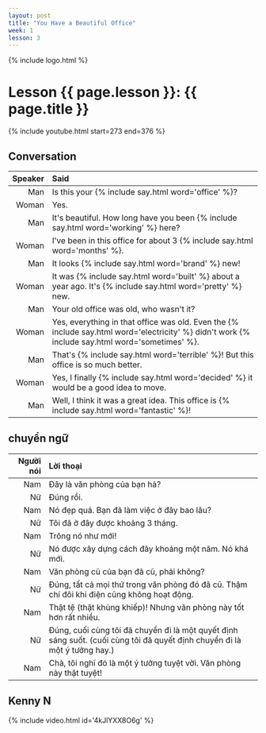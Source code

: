 ```yaml
---
layout: post
title: "You Have a Beautiful Office"
week: 1
lesson: 3
---
```


{% include logo.html %}

# Lesson {{ page.lesson }}: {{ page.title }}

{% include youtube.html start=273 end=376 %}

## Conversation

Speaker | Said
---: | :---
Man | Is this your {% include say.html word='office' %}?
Woman | Yes.
Man | It's beautiful. How long have you been {% include say.html word='working' %} here?
Woman | I've been in this office for about 3 {% include say.html word='months' %}.
Man | It looks {% include say.html word='brand' %} new!
Woman | It was {% include say.html word='built' %} about a year ago. It's {% include say.html word='pretty' %} new.
Man | Your old office was old, who wasn't it?
Woman | Yes, everything in that office was old. Even the {% include say.html word='electricity' %} didn't work {% include say.html word='sometimes' %}.
Man | That's {% include say.html word='terrible' %}! But this office is so much better.
Woman | Yes, I finally {% include say.html word='decided' %} it would be a good idea to move.
Man | Well, I think it was a great idea. This office is {% include say.html word='fantastic' %}!

## chuyển ngữ

Người nói | Lời thoại
---: | :---
Nam | Đây là văn phòng của bạn hả?
Nữ | Đúng rồi.
Nam | Nó đẹp quá. Bạn đã làm việc ở đây bao lâu?
Nữ | Tôi đã ở đây được khoảng 3 tháng.
Nam | Trông nó như mới!
Nữ | Nó được xây dựng cách đây khoảng một năm. Nó khá mới.
Nam | Văn phòng cũ của bạn đã cũ, phải không?
Nữ | Đúng, tất cả mọi thứ trong văn phòng đó đã cũ. Thậm chí đôi khi điện cũng không hoạt động.
Nam | Thật tệ (thật khủng khiếp)! Nhưng văn phòng này tốt hơn rất nhiều.
Nữ | Đúng, cuối cùng tôi đã chuyển đi là một quyết định sáng suốt. (cuối cùng tôi đã quyết định chuyển đi là một ý tưởng hay.)
Nam | Chà, tôi nghĩ đó là một ý tưởng tuyệt vời. Văn phòng này thật tuyệt!

## Kenny N

{% include video.html id='4kJlYXX8O6g' %}
